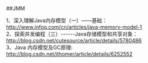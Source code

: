 ##JMM

1、深入理解Java内存模型（一）——基础：http://www.infoq.com/cn/articles/java-memory-model-1  
2、探索并发编程（三）------Java存储模型和共享对象：http://blog.csdn.net/cutesource/article/details/5780486  
3、Java 内存模型及GC原理: http://blog.csdn.net/ithomer/article/details/6252552
